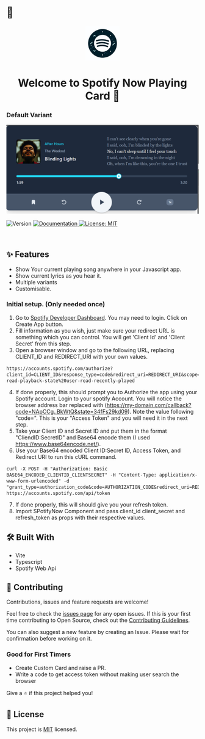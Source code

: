 #  👋
<p align="center">
  
   <img src="https://raw.githubusercontent.com/sarveshh/sarveshh/main/OIG.jpg" alt="Hero image" width="90px"/> 
<p/>
   <h1 align="center">Welcome to Spotify Now Playing Card 👋</h1>

   <p align="center">
  
  ### Default Variant
<img src="https://raw.githubusercontent.com/sarveshh/sarveshh/main/default.png" alt="Hero image"/>
<p/>


  <p>
  <img alt="Version" src="https://img.shields.io/badge/version-1.0.11-blue.svg?cacheSeconds=2592000" />
  <a href="https://github.com/sarveshh/handwriter#readme" target="_blank">
    <img alt="Documentation" src="https://img.shields.io/badge/documentation-yes-brightgreen.svg" />
  </a>
  <a href="https://github.com/sarveshh/handwriter/blob/master/LICENSE" target="_blank">
    <img alt="License: MIT" src="https://img.shields.io/github/license/jayehernandez/letra-extension" />
  </a>
</p>
<br>
 
 ## ✨ Features

- Show Your current playing song anywhere in your Javascript app.
- Show current lyrics as you hear it.
- Multiple variants
- Customisable.

### Initial setup. (Only needed once)

1. Go to [Spotify Developer Dashboard](https://developer.spotify.com/dashboard). You may need to login. Click on Create App button.
2. Fill information as you wish, just make sure your redirect URL is something which you can control. You will get 'Client Id' and 'Client Secret' from this step.
3. Open a browser window and go to the following URL, replacing CLIENT_ID and REDIRECT_URI with your own values.
```
https://accounts.spotify.com/authorize?client_id=CLIENT_ID&response_type=code&redirect_uri=REDIRECT_URI&scope=user-read-playback-state%20user-read-recently-played
```
4. If done properly, this should prompt you to Authorize the app using your Spotify account. Login to your spotify Account. You will notice the browser address bar replaced with (https://my-domain.com/callback?code=NApCCg..BkWtQ&state=34fFs29kd09). Note the value following "code=". This is your "Access Token" and you will need it in the next step.
5. Take your Client ID and Secret ID and put them in the format "CliendID:SecretID" and Base64 encode them (I used https://www.base64encode.net/).
6. Use your Base64 encoded Client ID:Secret ID, Access Token, and Redirect URI to run this cURL command.
```
curl -X POST -H "Authorization: Basic BASE64_ENCODED_CLIENTID_CLIENTSECRET" -H "Content-Type: application/x-www-form-urlencoded" -d "grant_type=authorization_code&code=AUTHORIZATION_CODE&redirect_uri=REDIRECT_URI" https://accounts.spotify.com/api/token
```
7. If done properly, this will should give you your refresh token.
8. Import SPotifyNow Component and pass client_id client_secret and refresh_token as props with their respective values.

## 🛠 Built With

- Vite
- Typescript
- Spotify Web Api

## 🤝 Contributing

Contributions, issues and feature requests are welcome!<br />

Feel free to check the [issues page](https://github.com/sarveshh/spotifyNowPlaying/issues) for any open issues. If this is your first time contributing to Open Source, check out the [Contributing Guidelines](https://github.com/sarveshh/handwriter/blob/master/how_to_contribute.md).

You can also suggest a new feature by creating an Issue. Please wait for confirmation before working on it.

### Good for First Timers

- Create Custom Card and raise a PR.
- Write a code to get access token without making user search the browser

Give a ⭐️ if this project helped you!


## 📝 License

This project is [MIT](https://github.com/sarveshh/handwriter/LICENSE.md) licensed.
